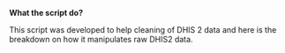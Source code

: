 **What the script do?**

This script was developed to help cleaning of DHIS 2 data and here is the breakdown on how it manipulates raw DHIS2 data.

